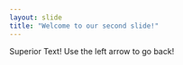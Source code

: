 ```yaml
---
layout: slide
title: "Welcome to our second slide!"
---
```

Superior Text!
Use the left arrow to go back!
